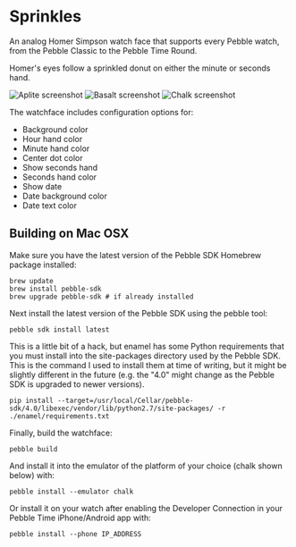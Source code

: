 # Sprinkles

An analog Homer Simpson watch face that supports every Pebble watch, from the Pebble Classic to the Pebble Time Round.


Homer's eyes follow a sprinkled donut on either the minute or seconds hand.

![Aplite screenshot](images/aplite.gif)
![Basalt screenshot](images/basalt.gif)
![Chalk screenshot](images/chalk.gif)

The watchface includes configuration options for:
* Background color
* Hour hand color
* Minute hand color
* Center dot color
* Show seconds hand
* Seconds hand color
* Show date
* Date background color
* Date text color

## Building on Mac OSX

Make sure you have the latest version of the Pebble SDK Homebrew package installed:

```
brew update
brew install pebble-sdk
brew upgrade pebble-sdk # if already installed
```

Next install the latest version of the Pebble SDK using the pebble tool:

```
pebble sdk install latest
```

This is a little bit of a hack, but enamel has some Python requirements that you must install into the site-packages directory used by the Pebble SDK. This is the command I used to install them at time of writing, but it might be slightly different in the future (e.g. the "4.0" might change as the Pebble SDK is upgraded to newer versions).

```
pip install --target=/usr/local/Cellar/pebble-sdk/4.0/libexec/vendor/lib/python2.7/site-packages/ -r ./enamel/requirements.txt
```

Finally, build the watchface:

```
pebble build
```

And install it into the emulator of the platform of your choice (chalk shown below) with:

```
pebble install --emulator chalk
```

Or install it on your watch after enabling the Developer Connection in your Pebble Time iPhone/Android app with:

```
pebble install --phone IP_ADDRESS
```
